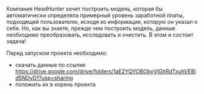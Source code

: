 Компания HeadHunter хочет построить модель, которая бы автоматически определяла примерный уровень заработной платы, подходящей пользователю, исходя из информации, которую он указал о себе. Но, как вы знаете, прежде чем построить модель, данные необходимо преобразовать, исследовать и очистить. В этом и состоит задача!

Перед запуском проекта необходимо:
- скачать данные по ссылке https://drive.google.com/drive/folders/1aE2YQYOBObyVlGhRdTxuhVEBjd5NDvD1?usp=sharing
- положить их в корень проекта
